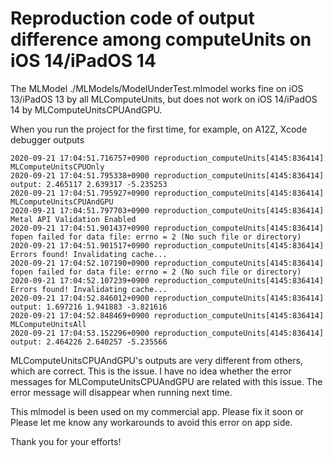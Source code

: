# Reproduction code of output difference among computeUnits on iOS 14/iPadOS 14

The MLModel ./MLModels/ModelUnderTest.mlmodel works fine on iOS 13/iPadOS 13 by all MLComputeUnits, but does not work on iOS 14/iPadOS 14 by MLComputeUnitsCPUAndGPU.

When you run the project for the first time, for example, on A12Z, Xcode debugger outputs

    2020-09-21 17:04:51.716757+0900 reproduction_computeUnits[4145:836414] MLComputeUnitsCPUOnly
    2020-09-21 17:04:51.795338+0900 reproduction_computeUnits[4145:836414] output: 2.465117 2.639317 -5.235253
    2020-09-21 17:04:51.795927+0900 reproduction_computeUnits[4145:836414] MLComputeUnitsCPUAndGPU
    2020-09-21 17:04:51.797703+0900 reproduction_computeUnits[4145:836414] Metal API Validation Enabled
    2020-09-21 17:04:51.901437+0900 reproduction_computeUnits[4145:836414] fopen failed for data file: errno = 2 (No such file or directory)
    2020-09-21 17:04:51.901517+0900 reproduction_computeUnits[4145:836414] Errors found! Invalidating cache...
    2020-09-21 17:04:52.107190+0900 reproduction_computeUnits[4145:836414] fopen failed for data file: errno = 2 (No such file or directory)
    2020-09-21 17:04:52.107239+0900 reproduction_computeUnits[4145:836414] Errors found! Invalidating cache...
    2020-09-21 17:04:52.846012+0900 reproduction_computeUnits[4145:836414] output: 1.697216 1.941883 -3.821616
    2020-09-21 17:04:52.848469+0900 reproduction_computeUnits[4145:836414] MLComputeUnitsAll
    2020-09-21 17:04:53.152296+0900 reproduction_computeUnits[4145:836414] output: 2.464226 2.640257 -5.235566

MLComputeUnitsCPUAndGPU's outputs are very different from others, which are correct.
This is the issue.
I have no idea whether the error messages for MLComputeUnitsCPUAndGPU are related with this issue.
The error message will disappear when running next time.

This mlmodel is been used on my commercial app.
Please fix it soon or Please let me know any workarounds to avoid this error on app side.

Thank you for your efforts!